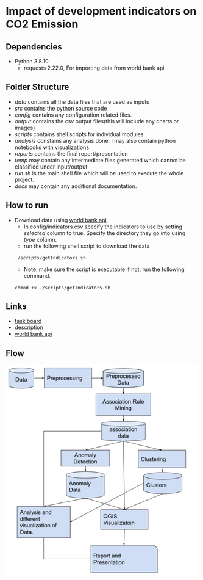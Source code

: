 # Impact of development indicators on CO2 Emission

## Dependencies
- Python 3.8.10
    - requests 2.22.0, For importing data from world bank api

## Folder Structure
- *data* contains all the data files that are used as inputs
- *src* contains the python source code
- *config* contains any configuration related files.
- *output* contains the csv output files(this will include any charts or images)
- *scripts* contains shell scripts for individual modules
- *analysis* constains any analysis done. I may also contain python notebooks with visualizations
- *reports* contains the final report/presentation
- *temp* may contain any intermediate files generated which cannot be classified under input/output
- *run.sh* is the main shell file which will be used to execute the whole project.
- *docs* may contain any additional documentation.

## How to run
- Download data using [world bank api](https://datahelpdesk.worldbank.org/knowledgebase/articles/898581).
    - In config/indicators.csv specify the indicators to use by setting *selected* column to true. Specify the directory they go into using *type* column.
    - run the following shell script to download the data
    ``` 
    ./scripts/getIndicators.sh 
    ```
    - Note: make sure the script is executable if not, run the following command.
    ```
    chmod +x ./scripts/getIndicators.sh
    ``` 


## Links
- [task board](https://docs.google.com/spreadsheets/d/1r1YpixL6u7zpWadBuG9_rW5ifJSiyAsz3_3n8ZCSk0o/edit#gid=0)
- [description](https://docs.google.com/document/d/1mU4W2vZvq9CwpVhuHi2yr4_RRzJJw3zrdTS1ehp1rnE/edit)
- [world bank api](https://datahelpdesk.worldbank.org/knowledgebase/articles/898581)

## Flow
![Flow Diagram](./readme/img/flow.png "Flow")